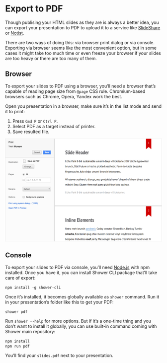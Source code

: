 # Export to PDF

Though publising your HTML slides as they are is always a better idea, you can export your presentation to PDF to upload it to a service like [SlideShare](https://www.slideshare.net/) or [Notist](https://noti.st/).

There are two ways of doing this: via browser print dialog or via console. Exporting via browser seems like the most convenient option, but in some cases it might take too much time or even freeze your browser if your slides are too heavy or there are too many of them.

## Browser

To export your slides to PDF using a browser, you’ll need a browser that’s capable of reading page size from `@page` CSS rule. Chromium-based browsers such as Chrome, Opera, Yandex work the best.

Open you presentation in a browser, make sure it’s in the list mode and send it to print:

1. Press `Cmd P` or `Ctrl P`.
2. Select PDF as a target instead of printer.
3. Save resulted file.

![Printing dialog](images/ribbon-printing.png)

## Console

To export your slides to PDF via console, you’ll need [Node.js](https://nodejs.org/) with npm installed. Once you have it, you can install Shower CLI package that’ll take care of export:

    npm install -g shower-cli

Once it’s installed, it becomes globally available as `shower` command. Run it in your presentation’s folder like this to get your PDF:

    shower pdf

Run `shower --help` for more options. But if it’s a one-time thing and you don’t want to install it globally, you can use built-in command coming with Shower main repository:

    npm install
    npm run pdf

You’ll find your `slides.pdf` next to your presentation.
